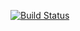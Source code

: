 [![Build Status](https://travis-ci.com/ttony/opentracing-java-annotation.svg?branch=master)](https://travis-ci.com/ttony/opentracing-java-annotation)
